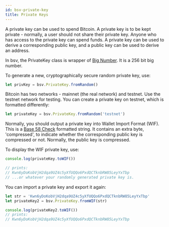 ```yaml
---
id: bsv-private-key
title: Private Keys
---
```


A private key can be used to spend Bitcoin. A private key is to be kept private - normally, a user should not share their private key. Anyone who has access to the private key can spend funds. A private key can be used to derive a corresponding public key, and a public key can be used to derive an address.

In bsv, the PrivateKey class is wrapper of [Big Number](./bsv-bn.md). It is a 256 bit big number.

To generate a new, cryptographically secure random private key, use:

```javascript
let privKey = bsv.PrivateKey.fromRandom()
```

Bitcoin has two networks - mainnet (the real network) and testnet. Use the testnet network for testing. You can create a private key on testnet, which is formatted differently:

```javascript
let privateKey = bsv.PrivateKey.fromRandom('testnet')
```

Normally, you should output a private key into Wallet Import Format (WIF). This is a [Base 58 Check](./bsv-base58.md) formatted string. It contains an extra byte, 'compressed', to indicate whether the corresponding public key is compressed or not. Normally, the public key is compressed.

To display the WIF private key, use:

```javascript
console.log(privateKey.toWIF())

// prints:
// Kwn6yDoKobVjH2dqa9UZ4c5yXfUQQo6PxdQCTknbRW85LeyYxTbp
// ...or whatever your randomly generated private key is.
```

You can import a private key and export it again:
```javascript
let str = 'Kwn6yDoKobVjH2dqa9UZ4c5yXfUQQo6PxdQCTknbRW85LeyYxTbp'
let privateKey2 = bsv.PrivateKey.fromWIF(str)

console.log(privateKey2.toWIF())
// prints:
// Kwn6yDoKobVjH2dqa9UZ4c5yXfUQQo6PxdQCTknbRW85LeyYxTbp
```
